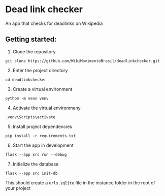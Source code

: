 # Dead link checker
An app that checks for deadlinks on Wikipedia

## Getting started:
1. Clone the repository
```
git clone https://github.com/WikiMovimentoBrasil/deadlinkchecker.git
```
2. Enter the project directory
```
cd deadlinkchecker
```
3. Create a virtual environment
```
pythom -m venv venv
```
4. Activate the virtual environmeny
```
.venv\Scripts\activate
```
5. Install project dependencies
```
pip install -r requirements.txt
```
6. Start the app in development
```
flask --app src run --debug
```
7. Initialize the database
```
flask --app src init-db
```
This should create a `urls.sqlite` file in the instance folder in the root of your project